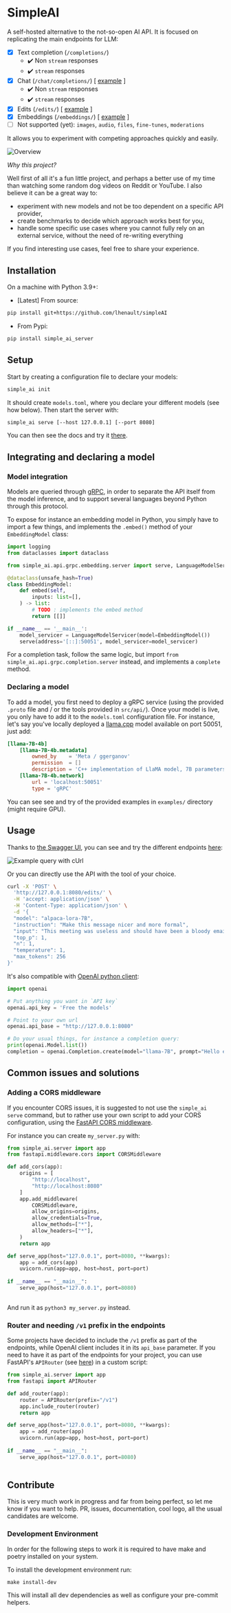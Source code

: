 # SimpleAI

A self-hosted alternative to the not-so-open AI API. It is focused on replicating the main endpoints for LLM:

- [x] Text completion (`/completions/`)
    - ✔️ Non `stream` responses
    - ✔️ `stream` responses
- [x] Chat (`/chat/completions/`) [ [example](/examples/GPT-NeoXT-Chat-Base-20B/) ]
    - ✔️ Non `stream` responses
    - ✔️ `stream` responses
- [x] Edits (`/edits/`) [ [example](/examples/alpaca-lora-7B/) ]
- [x] Embeddings (`/embeddings/`) [ [example](/examples/sentence-transformers) ]
- [ ] Not supported (yet): `images`, `audio`, `files`, `fine-tunes`, `moderations`

It allows you to experiment with competing approaches quickly and easily.

![Overview](/assets/overview.jpg)

*Why this project?*

Well first of all it's a fun little project, and perhaps a better use of my time than watching some random dog videos on Reddit or YouTube. I also believe it can be a great way to:

- experiment with new models and not be too dependent on a specific API provider,
- create benchmarks to decide which approach works best for you,
- handle some specific use cases where you cannot fully rely on an external service, without the need of re-writing everything

If you find interesting use cases, feel free to share your experience.

## Installation

On a machine with Python 3.9+:

- [Latest] From source:

```bash
pip install git+https://github.com/lhenault/simpleAI 
```

- From Pypi:

```bash
pip install simple_ai_server
```

## Setup

Start by creating a configuration file to declare your models:

```bash
simple_ai init
```

It should create `models.toml`, where you declare your different models (see how below). Then start the server with:

```bash
simple_ai serve [--host 127.0.0.1] [--port 8080]
```

You can then see the docs and try it [there](http://127.0.0.1:8080/docs#/).

## Integrating and declaring a model

### Model integration

Models are queried through [gRPC](https://grpc.io/), in order to separate the API itself from the model inference, and to support several languages beyond Python through this protocol.

To expose for instance an embedding model in Python, you simply have to import a few things, and implements the `.embed()` method of your `EmbeddingModel` class:

```python
import logging
from dataclasses import dataclass

from simple_ai.api.grpc.embedding.server import serve, LanguageModelServicer

@dataclass(unsafe_hash=True)
class EmbeddingModel:
    def embed(self, 
        inputs: list=[],
    ) -> list:
        # TODO : implements the embed method
        return [[]]

if __name__ == '__main__':   
    model_servicer = LanguageModelServicer(model=EmbeddingModel())
    serve(address='[::]:50051', model_servicer=model_servicer)
```

For a completion task, follow the same logic, but import `from simple_ai.api.grpc.completion.server` instead, and implements a `complete` method.

### Declaring a model

To add a model, you first need to deploy a gRPC service (using the provided `.proto` file and / or the tools provided in `src/api/`). Once your model is live, you only have to add it to the `models.toml` configuration file. For instance, let's say you've locally deployed a [llama.cpp](https://github.com/ggerganov/llama.cpp) model available on port 50051, just add:

```toml
[llama-7B-4b]
    [llama-7B-4b.metadata]
        owned_by    = 'Meta / ggerganov'
        permission  = []
        description = 'C++ implementation of LlaMA model, 7B parameters, 4-bit quantization'
    [llama-7B-4b.network]
        url = 'localhost:50051'
        type = 'gRPC'
```

You can see see and try of the provided examples in `examples/` directory (might require GPU).

## Usage

Thanks to [the Swagger UI](https://github.com/swagger-api/swagger-ui), you can see and try the different endpoints [here](http://127.0.0.1:8080/docs#/):

![Example query with cUrl](/assets/docs-example.jpg)

Or you can directly use the API with the tool of your choice.

```bash
curl -X 'POST' \
  'http://127.0.0.1:8080/edits/' \
  -H 'accept: application/json' \
  -H 'Content-Type: application/json' \
  -d '{
  "model": "alpaca-lora-7B",
  "instruction": "Make this message nicer and more formal",
  "input": "This meeting was useless and should have been a bloody email",
  "top_p": 1,
  "n": 1,
  "temperature": 1,
  "max_tokens": 256
}'
```

It's also compatible with [OpenAI python client](https://github.com/openai/openai-python):

```python
import openai

# Put anything you want in `API key`
openai.api_key = 'Free the models'

# Point to your own url
openai.api_base = "http://127.0.0.1:8080"

# Do your usual things, for instance a completion query:
print(openai.Model.list())
completion = openai.Completion.create(model="llama-7B", prompt="Hello everyone this is")
```

## Common issues and solutions

### Adding a CORS middleware

If you encounter CORS issues, it is suggested to not use the `simple_ai serve` command, but to rather use your own script to add your CORS configuration, using the [FastAPI CORS middleware](https://fastapi.tiangolo.com/tutorial/cors/).

For instance you can create `my_server.py` with:

```python
from simple_ai.server import app
from fastapi.middleware.cors import CORSMiddleware

def add_cors(app):
    origins = [
        "http://localhost",
        "http://localhost:8080"
    ]
    app.add_middleware(
        CORSMiddleware,
        allow_origins=origins,
        allow_credentials=True,
        allow_methods=["*"],
        allow_headers=["*"],
    )
    return app

def serve_app(host="127.0.0.1", port=8080, **kwargs):
    app = add_cors(app)
    uvicorn.run(app=app, host=host, port=port)
    
if __name__ == "__main__":
    serve_app(host="127.0.0.1", port=8080)
    
```

And run it as `python3 my_server.py` instead.

### Router and needing `/v1` prefix in the endpoints

Some projects have decided to include the `/v1` prefix as part of the endpoints, while OpenAI client includes it in its `api_base` parameter. If you need to have it as part of the endpoints for your project, you can use FastAPI's `APIRouter` (see [here](https://fastapi.tiangolo.com/advanced/custom-request-and-route/)) in a custom script:

```python
from simple_ai.server import app
from fastapi import APIRouter

def add_router(app):
    router = APIRouter(prefix="/v1")
    app.include_router(router)
    return app

def serve_app(host="127.0.0.1", port=8080, **kwargs):
    app = add_router(app)
    uvicorn.run(app=app, host=host, port=port)
    
if __name__ == "__main__":
    serve_app(host="127.0.0.1", port=8080)
    
```

## Contribute

This is very much work in progress and far from being perfect, so let me know if you want to help. PR, issues, documentation, cool logo, all the usual candidates are welcome.

### Development Environment

In order for the following steps to work it is required to have make and poetry installed on your system.

To install the development environment run:
```
make install-dev 
```

This will install all dev dependencies as well as configure your pre-commit helpers.

